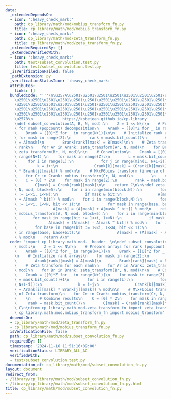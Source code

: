 ```yaml
---
data:
  _extendedDependsOn:
  - icon: ':heavy_check_mark:'
    path: cp_library/math/mod/mobius_transform_fn.py
    title: cp_library/math/mod/mobius_transform_fn.py
  - icon: ':heavy_check_mark:'
    path: cp_library/math/mod/zeta_transform_fn.py
    title: cp_library/math/mod/zeta_transform_fn.py
  _extendedRequiredBy: []
  _extendedVerifiedWith:
  - icon: ':heavy_check_mark:'
    path: test/subset_convolution.test.py
    title: test/subset_convolution.test.py
  _isVerificationFailed: false
  _pathExtension: py
  _verificationStatusIcon: ':heavy_check_mark:'
  attributes:
    links: []
  bundledCode: "'''\n\u257A\u2501\u2501\u2501\u2501\u2501\u2501\u2501\u2501\u2501\u2501\
    \u2501\u2501\u2501\u2501\u2501\u2501\u2501\u2501\u2501\u2501\u2501\u2501\u2501\
    \u2501\u2501\u2501\u2501\u2501\u2501\u2501\u2501\u2501\u2501\u2501\u2501\u2501\
    \u2501\u2501\u2501\u2501\u2501\u2501\u2501\u2501\u2501\u2501\u2501\u2501\u2501\
    \u2501\u2501\u2501\u2501\u2501\u2501\u2501\u2501\u2501\u2501\u2501\u2501\u2501\
    \u2578\n             https://kobejean.github.io/cp-library               \n'''\n\
    \ndef subset_convolution(A, B, N, mod):\n    Z = 1 << N\n\n    # Prepare arrays\
    \ for rank (popcount) decomposition\n    Arank = [[0]*Z for _ in range(N+1)]\n\
    \    Brank = [[0]*Z for _ in range(N+1)]\n\n    # Initialize rank arrays\n   \
    \ for mask in range(Z):\n        rank = mask.bit_count()\n        Arank[rank][mask]\
    \ = A[mask]\n        Brank[rank][mask] = B[mask]\n\n    # Zeta transform for each\
    \ rank\n    for Ar in Arank: zeta_transform(Ar, N, mod)\n    for Br in Brank:\
    \ zeta_transform(Br, N, mod)\n\n    # Convolution\n    Crank = [[0]*Z for _ in\
    \ range(N+1)]\n    for mask in range(Z):\n        L = mask.bit_count()+1\n   \
    \     for i in range(L):\n            for j in range(min(L, N+1-i)):\n       \
    \         k = i+j\n                Crank[k][mask] = (Crank[k][mask] + Arank[i][mask]\
    \ * Brank[j][mask]) % mod\n\n    # M\xF6bius transform (inverse of Zeta transform)\n\
    \    for Cr in Crank: mobius_transform(Cr, N, mod)\n        \n    # Combine results\n\
    \    C = [0] * Z\n    for mask in range(Z):\n        rank = mask.bit_count()\n\
    \        C[mask] = Crank[rank][mask]\n\n    return C\n\n\ndef zeta_transform(A,\
    \ N, mod, block=5):\n    for i in range(min(block,N)):\n        for mask in range(bit\
    \ := 1<<i, 1<<N):\n            if mask & bit:\n                A[mask] = (A[mask]\
    \ + A[mask ^ bit]) % mod\n    for i in range(block,N):\n        for base in range(bit\
    \ := 1<<i, 1<<N, bit << 1):\n            for mask in range(base, base+bit):\n\
    \                A[mask] = (A[mask] + A[mask ^ bit]) % mod\n    return A\n\ndef\
    \ mobius_transform(A, N, mod, block=5):\n    for i in range(min(block,N)):\n \
    \       for mask in range(bit := 1<<i, 1<<N):\n            if mask & bit:\n  \
    \              A[mask] = (A[mask] - A[mask ^ bit]) % mod\n    for i in range(block,N):\n\
    \        for base in range(bit := 1<<i, 1<<N, bit << 1):\n            for mask\
    \ in range(base, base+bit):\n                A[mask] = (A[mask] - A[mask ^ bit])\
    \ % mod\n    return A\n"
  code: "import cp_library.math.mod.__header__\n\ndef subset_convolution(A, B, N,\
    \ mod):\n    Z = 1 << N\n\n    # Prepare arrays for rank (popcount) decomposition\n\
    \    Arank = [[0]*Z for _ in range(N+1)]\n    Brank = [[0]*Z for _ in range(N+1)]\n\
    \n    # Initialize rank arrays\n    for mask in range(Z):\n        rank = mask.bit_count()\n\
    \        Arank[rank][mask] = A[mask]\n        Brank[rank][mask] = B[mask]\n\n\
    \    # Zeta transform for each rank\n    for Ar in Arank: zeta_transform(Ar, N,\
    \ mod)\n    for Br in Brank: zeta_transform(Br, N, mod)\n\n    # Convolution\n\
    \    Crank = [[0]*Z for _ in range(N+1)]\n    for mask in range(Z):\n        L\
    \ = mask.bit_count()+1\n        for i in range(L):\n            for j in range(min(L,\
    \ N+1-i)):\n                k = i+j\n                Crank[k][mask] = (Crank[k][mask]\
    \ + Arank[i][mask] * Brank[j][mask]) % mod\n\n    # M\xF6bius transform (inverse\
    \ of Zeta transform)\n    for Cr in Crank: mobius_transform(Cr, N, mod)\n    \
    \    \n    # Combine results\n    C = [0] * Z\n    for mask in range(Z):\n   \
    \     rank = mask.bit_count()\n        C[mask] = Crank[rank][mask]\n\n    return\
    \ C\n\nfrom cp_library.math.mod.zeta_transform_fn import zeta_transform\nfrom\
    \ cp_library.math.mod.mobius_transform_fn import mobius_transform"
  dependsOn:
  - cp_library/math/mod/zeta_transform_fn.py
  - cp_library/math/mod/mobius_transform_fn.py
  isVerificationFile: false
  path: cp_library/math/mod/subset_convolution_fn.py
  requiredBy: []
  timestamp: '2024-11-16 11:51:16+09:00'
  verificationStatus: LIBRARY_ALL_AC
  verifiedWith:
  - test/subset_convolution.test.py
documentation_of: cp_library/math/mod/subset_convolution_fn.py
layout: document
redirect_from:
- /library/cp_library/math/mod/subset_convolution_fn.py
- /library/cp_library/math/mod/subset_convolution_fn.py.html
title: cp_library/math/mod/subset_convolution_fn.py
---
```


